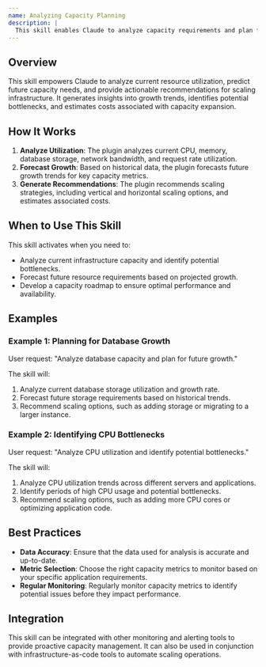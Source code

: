```yaml
---
name: Analyzing Capacity Planning
description: |
  This skill enables Claude to analyze capacity requirements and plan for future growth. It uses the capacity-planning-analyzer plugin to assess current utilization, forecast growth trends, and recommend scaling strategies. Use this skill when the user asks to "analyze capacity", "plan for growth", "forecast infrastructure needs", or requests a "capacity roadmap". It is also useful when the user mentions specific capacity metrics like CPU usage, memory, database storage, network bandwidth, or connection pool saturation. This skill is ideal for proactive infrastructure planning and preventing performance bottlenecks.
---
```


## Overview

This skill empowers Claude to analyze current resource utilization, predict future capacity needs, and provide actionable recommendations for scaling infrastructure. It generates insights into growth trends, identifies potential bottlenecks, and estimates costs associated with capacity expansion.

## How It Works

1. **Analyze Utilization**: The plugin analyzes current CPU, memory, database storage, network bandwidth, and request rate utilization.
2. **Forecast Growth**: Based on historical data, the plugin forecasts future growth trends for key capacity metrics.
3. **Generate Recommendations**: The plugin recommends scaling strategies, including vertical and horizontal scaling options, and estimates associated costs.

## When to Use This Skill

This skill activates when you need to:
- Analyze current infrastructure capacity and identify potential bottlenecks.
- Forecast future resource requirements based on projected growth.
- Develop a capacity roadmap to ensure optimal performance and availability.

## Examples

### Example 1: Planning for Database Growth

User request: "Analyze database capacity and plan for future growth."

The skill will:
1. Analyze current database storage utilization and growth rate.
2. Forecast future storage requirements based on historical trends.
3. Recommend scaling options, such as adding storage or migrating to a larger instance.

### Example 2: Identifying CPU Bottlenecks

User request: "Analyze CPU utilization and identify potential bottlenecks."

The skill will:
1. Analyze CPU utilization trends across different servers and applications.
2. Identify periods of high CPU usage and potential bottlenecks.
3. Recommend scaling options, such as adding more CPU cores or optimizing application code.

## Best Practices

- **Data Accuracy**: Ensure that the data used for analysis is accurate and up-to-date.
- **Metric Selection**: Choose the right capacity metrics to monitor based on your specific application requirements.
- **Regular Monitoring**: Regularly monitor capacity metrics to identify potential issues before they impact performance.

## Integration

This skill can be integrated with other monitoring and alerting tools to provide proactive capacity management. It can also be used in conjunction with infrastructure-as-code tools to automate scaling operations.